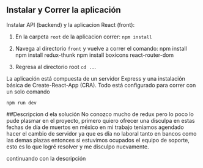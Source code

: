 ## Instalar y Correr la aplicación

Instalar API (backend) y la aplicacion React (front):

1. En la carpeta `root` de la aplicacion correr:
   `npm install`
2. Navega al directorio `front` y vuelve a correr el comando:
   npm install
   npm install redux-thunk
   npm install boxicons react-router-dom
   
3. Regresa al directorio root `cd ..`.

La aplicación está compuesta de un servidor Express y una instalación básica de Create-React-App (CRA). Todo está configurado para correr con un solo comando

`npm run dev`

##Descripcion d ela solución
No conozco mucho de redux pero lo poco lo pude plasmar en el proyecto, primero quiero ofrecer una disculpa en estas fechas de día de muertos en méxico en mi trabajo 
teniamos agendado hacer el cambio de servidor ya que es día no laboral tanto en bancos como las demas plazas entonces si estuvimos ocupados el equipo de soporte, esto 
es lo que logré resolver y me disculpo nuevamente.

continuando con la descripción
